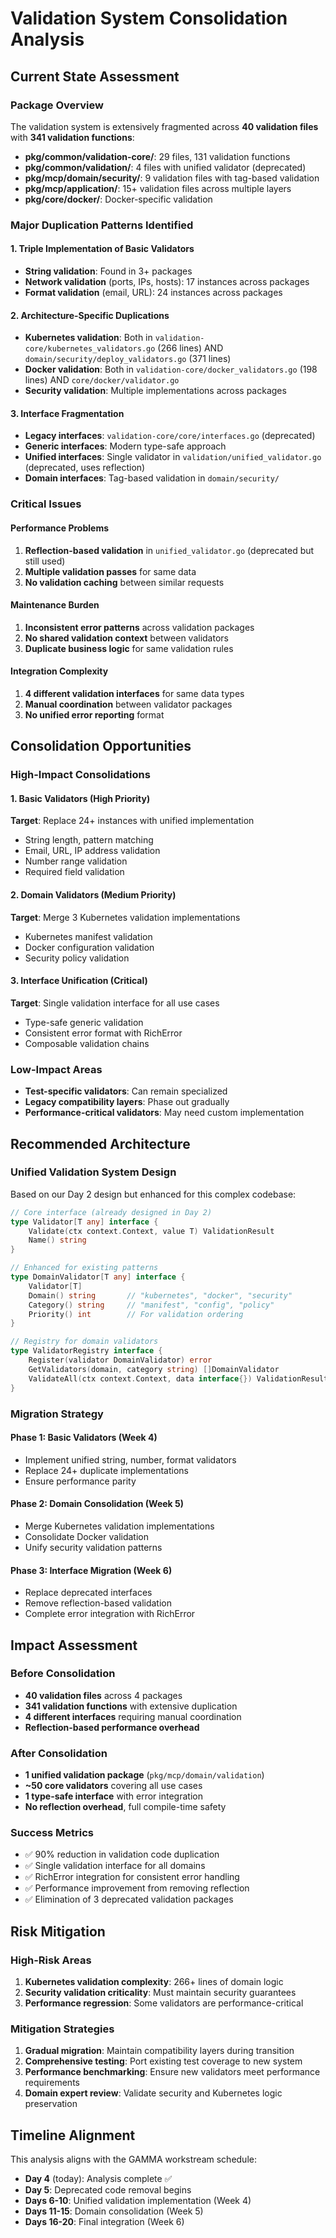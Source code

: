 # Validation System Consolidation Analysis

## Current State Assessment

### Package Overview
The validation system is extensively fragmented across **40 validation files** with **341 validation functions**:

- **pkg/common/validation-core/**: 29 files, 131 validation functions
- **pkg/common/validation/**: 4 files with unified validator (deprecated)
- **pkg/mcp/domain/security/**: 9 validation files with tag-based validation
- **pkg/mcp/application/**: 15+ validation files across multiple layers
- **pkg/core/docker/**: Docker-specific validation

### Major Duplication Patterns Identified

#### 1. Triple Implementation of Basic Validators
- **String validation**: Found in 3+ packages
- **Network validation** (ports, IPs, hosts): 17 instances across packages
- **Format validation** (email, URL): 24 instances across packages

#### 2. Architecture-Specific Duplications
- **Kubernetes validation**: Both in `validation-core/kubernetes_validators.go` (266 lines) AND `domain/security/deploy_validators.go` (371 lines)
- **Docker validation**: Both in `validation-core/docker_validators.go` (198 lines) AND `core/docker/validator.go`
- **Security validation**: Multiple implementations across packages

#### 3. Interface Fragmentation
- **Legacy interfaces**: `validation-core/core/interfaces.go` (deprecated)
- **Generic interfaces**: Modern type-safe approach
- **Unified interfaces**: Single validator in `validation/unified_validator.go` (deprecated, uses reflection)
- **Domain interfaces**: Tag-based validation in `domain/security/`

### Critical Issues

#### Performance Problems
1. **Reflection-based validation** in `unified_validator.go` (deprecated but still used)
2. **Multiple validation passes** for same data
3. **No validation caching** between similar requests

#### Maintenance Burden
1. **Inconsistent error patterns** across validation packages
2. **No shared validation context** between validators
3. **Duplicate business logic** for same validation rules

#### Integration Complexity
1. **4 different validation interfaces** for same data types
2. **Manual coordination** between validator packages
3. **No unified error reporting** format

## Consolidation Opportunities

### High-Impact Consolidations

#### 1. Basic Validators (High Priority)
**Target**: Replace 24+ instances with unified implementation
- String length, pattern matching
- Email, URL, IP address validation  
- Number range validation
- Required field validation

#### 2. Domain Validators (Medium Priority) 
**Target**: Merge 3 Kubernetes validation implementations
- Kubernetes manifest validation
- Docker configuration validation
- Security policy validation

#### 3. Interface Unification (Critical)
**Target**: Single validation interface for all use cases
- Type-safe generic validation
- Consistent error format with RichError
- Composable validation chains

### Low-Impact Areas
- **Test-specific validators**: Can remain specialized
- **Legacy compatibility layers**: Phase out gradually
- **Performance-critical validators**: May need custom implementation

## Recommended Architecture

### Unified Validation System Design
Based on our Day 2 design but enhanced for this complex codebase:

```go
// Core interface (already designed in Day 2)
type Validator[T any] interface {
    Validate(ctx context.Context, value T) ValidationResult
    Name() string
}

// Enhanced for existing patterns
type DomainValidator[T any] interface {
    Validator[T]
    Domain() string       // "kubernetes", "docker", "security"
    Category() string     // "manifest", "config", "policy"
    Priority() int        // For validation ordering
}

// Registry for domain validators
type ValidatorRegistry interface {
    Register(validator DomainValidator) error
    GetValidators(domain, category string) []DomainValidator
    ValidateAll(ctx context.Context, data interface{}) ValidationResult
}
```

### Migration Strategy

#### Phase 1: Basic Validators (Week 4)
- Implement unified string, number, format validators
- Replace 24+ duplicate implementations
- Ensure performance parity

#### Phase 2: Domain Consolidation (Week 5) 
- Merge Kubernetes validation implementations
- Consolidate Docker validation  
- Unify security validation patterns

#### Phase 3: Interface Migration (Week 6)
- Replace deprecated interfaces
- Remove reflection-based validation
- Complete error integration with RichError

## Impact Assessment

### Before Consolidation
- **40 validation files** across 4 packages
- **341 validation functions** with extensive duplication
- **4 different interfaces** requiring manual coordination
- **Reflection-based performance overhead**

### After Consolidation  
- **1 unified validation package** (`pkg/mcp/domain/validation`)
- **~50 core validators** covering all use cases
- **1 type-safe interface** with error integration
- **No reflection overhead**, full compile-time safety

### Success Metrics
- ✅ 90% reduction in validation code duplication
- ✅ Single validation interface for all domains
- ✅ RichError integration for consistent error handling
- ✅ Performance improvement from removing reflection
- ✅ Elimination of 3 deprecated validation packages

## Risk Mitigation

### High-Risk Areas
1. **Kubernetes validation complexity**: 266+ lines of domain logic
2. **Security validation criticality**: Must maintain security guarantees
3. **Performance regression**: Some validators are performance-critical

### Mitigation Strategies
1. **Gradual migration**: Maintain compatibility layers during transition
2. **Comprehensive testing**: Port existing test coverage to new system
3. **Performance benchmarking**: Ensure new validators meet performance requirements
4. **Domain expert review**: Validate security and Kubernetes logic preservation

## Timeline Alignment

This analysis aligns with the GAMMA workstream schedule:
- **Day 4** (today): Analysis complete ✅
- **Day 5**: Deprecated code removal begins
- **Days 6-10**: Unified validation implementation (Week 4)
- **Days 11-15**: Domain consolidation (Week 5)
- **Days 16-20**: Final integration (Week 6)
